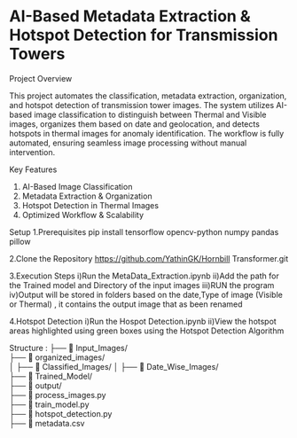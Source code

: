 # AI-Based Metadata Extraction  & Hotspot Detection for Transmission Towers

Project Overview

This project automates the classification, metadata extraction, organization, and hotspot detection of transmission tower images. The system utilizes AI-based image classification to distinguish between Thermal and Visible images, organizes them based on date and geolocation, and detects hotspots in thermal images for anomaly identification. The workflow is fully automated, ensuring seamless image processing without manual intervention.
 
Key Features
1. AI-Based Image Classification
2. Metadata Extraction & Organization
3. Hotspot Detection in Thermal Images
4. Optimized Workflow & Scalability

Setup 
1.Prerequisites
pip install tensorflow opencv-python numpy pandas pillow

2.Clone the Repository
https://github.com/YathinGK/Hornbill Transformer.git

3.Execution Steps
 i)Run the MetaData_Extraction.ipynb
 ii)Add the path for the Trained model and Directory of the input images
 iii)RUN the program
 iv)Output will be stored in folders based on the date,Type of image (Visible or Thermal) , it contains the output image that as been renamed

 4.Hotspot Detection
 i)Run the Hospot Detection.ipynb
 ii)View the hotspot areas highlighted using green boxes using the Hotspot Detection Algorithm

Structure :
├── 📂 Input_Images/         
├── 📂 organized_images/      
│   ├── 📂 Classified_Images/ 
│   ├── 📂 Date_Wise_Images/  
├── 📂 Trained_Model/         
├── 📂 output/                
├── 📄 process_images.py      
├── 📄 train_model.py         
├── 📄 hotspot_detection.py   
├── 📄 metadata.csv 
